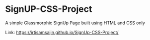 <h1>SignUP-CSS-Project</h1>
A simple Glassmorphic SignUp Page built using HTML and CSS only

Link: https://irtisamsajin.github.io/SignUp-CSS-Project/

